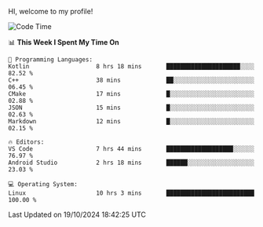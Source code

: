 HI, welcome to my profile!
<!--START_SECTION:waka-->
![Code Time](http://img.shields.io/badge/Code%20Time-1%2C912%20hrs-blue)

📊 **This Week I Spent My Time On** 

```text
💬 Programming Languages: 
Kotlin                   8 hrs 18 mins       █████████████████████░░░░   82.52 % 
C++                      38 mins             ██░░░░░░░░░░░░░░░░░░░░░░░   06.45 % 
CMake                    17 mins             █░░░░░░░░░░░░░░░░░░░░░░░░   02.88 % 
JSON                     15 mins             █░░░░░░░░░░░░░░░░░░░░░░░░   02.63 % 
Markdown                 12 mins             █░░░░░░░░░░░░░░░░░░░░░░░░   02.15 % 

🔥 Editors: 
VS Code                  7 hrs 44 mins       ███████████████████░░░░░░   76.97 % 
Android Studio           2 hrs 18 mins       ██████░░░░░░░░░░░░░░░░░░░   23.03 % 

💻 Operating System: 
Linux                    10 hrs 3 mins       █████████████████████████   100.00 % 
```


 Last Updated on 19/10/2024 18:42:25 UTC
<!--END_SECTION:waka-->
